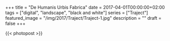 +++
title =  "De Humanis Urbis Fabrica"
date = 2017-04-01T00:00:00+02:00
tags = ["digital", "landscape", "black and white"]
series = ["Traject"]
featured_image = "/img/2017/Traject/Traject-1.jpg"
description = ""
draft = false
+++

{{< photopost >}}